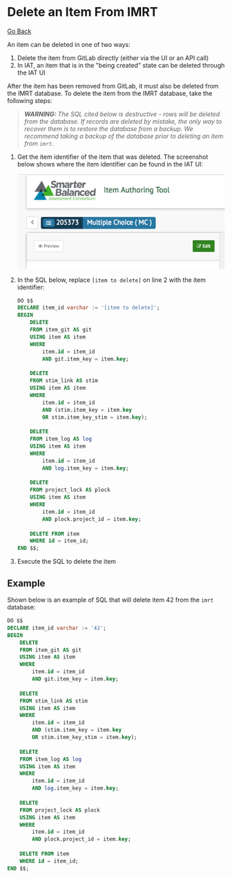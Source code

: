 # Delete an Item From IMRT

[Go Back](../../README.md)

An item can be deleted in one of two ways:

1. Delete the item from GitLab directly (either via the UI or an API call)
2. In IAT, an item that is in the "being created" state can be deleted through the IAT UI

After the item has been removed from GitLab, it must also be deleted from the IMRT database.  To delete the item from the IMRT database, take the following steps:

>_**WARNING:** The SQL cited below is destructive - rows will be deleted from the database.  If records are deleted by mistake, the only way to recover them is to restore the database from a backup.  We recommend taking a backup of the database prior to deleting an item from `imrt`._

1. Get the item identifier of the item that was deleted.  The screenshot below shows where the item identifier can be found in the IAT UI:

	![IAT item identifier location](../../assets/images/iat-item-id-location.png)
2. In the SQL below, replace `[item to delete]` on line 2 with the item identifier:

	```sql
	DO $$
	DECLARE item_id varchar := '[item to delete]';
	BEGIN
		DELETE
		FROM item_git AS git
		USING item AS item
		WHERE
			item.id = item_id
			AND git.item_key = item.key;

		DELETE
		FROM stim_link AS stim
		USING item AS item
		WHERE
			item.id = item_id
			AND (stim.item_key = item.key
			OR stim.item_key_stim = item.key);

		DELETE
		FROM item_log AS log
		USING item AS item
		WHERE
			item.id = item_id
			AND log.item_key = item.key;

		DELETE
		FROM project_lock AS plock
		USING item AS item
		WHERE
			item.id = item_id
			AND plock.project_id = item.key;

		DELETE FROM item
		WHERE id = item_id;
	END $$;
	```

3. Execute the SQL to delete the item

## Example
Shown below is an example of SQL that will delete item 42 from the `imrt` database:

```sql
DO $$
DECLARE item_id varchar := '42';
BEGIN
	DELETE
	FROM item_git AS git
	USING item AS item
	WHERE
		item.id = item_id
		AND git.item_key = item.key;

	DELETE
	FROM stim_link AS stim
	USING item AS item
	WHERE
		item.id = item_id
		AND (stim.item_key = item.key
		OR stim.item_key_stim = item.key);

	DELETE
	FROM item_log AS log
	USING item AS item
	WHERE
		item.id = item_id
		AND log.item_key = item.key;

	DELETE
	FROM project_lock AS plock
	USING item AS item
	WHERE
		item.id = item_id
		AND plock.project_id = item.key;

	DELETE FROM item
	WHERE id = item_id;
END $$;
```
